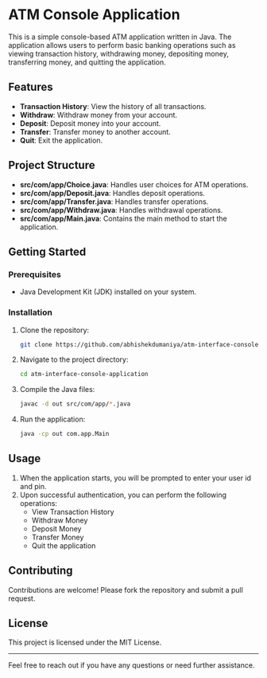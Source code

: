 # ATM Console Application

This is a simple console-based ATM application written in Java. The application allows users to perform basic banking operations such as viewing transaction history, withdrawing money, depositing money, transferring money, and quitting the application.

## Features

- **Transaction History**: View the history of all transactions.
- **Withdraw**: Withdraw money from your account.
- **Deposit**: Deposit money into your account.
- **Transfer**: Transfer money to another account.
- **Quit**: Exit the application.

## Project Structure

- **src/com/app/Choice.java**: Handles user choices for ATM operations.
- **src/com/app/Deposit.java**: Handles deposit operations.
- **src/com/app/Transfer.java**: Handles transfer operations.
- **src/com/app/Withdraw.java**: Handles withdrawal operations.
- **src/com/app/Main.java**: Contains the main method to start the application.

## Getting Started

### Prerequisites

- Java Development Kit (JDK) installed on your system.

### Installation

1. Clone the repository:
    ```bash
    git clone https://github.com/abhishekdumaniya/atm-interface-console-application.git
    ```

2. Navigate to the project directory:
    ```bash
    cd atm-interface-console-application
    ```

3. Compile the Java files:
    ```bash
    javac -d out src/com/app/*.java
    ```

4. Run the application:
    ```bash
    java -cp out com.app.Main
    ```

## Usage

1. When the application starts, you will be prompted to enter your user id and pin.
2. Upon successful authentication, you can perform the following operations:
    - View Transaction History
    - Withdraw Money
    - Deposit Money
    - Transfer Money
    - Quit the application

## Contributing

Contributions are welcome! Please fork the repository and submit a pull request.

## License

This project is licensed under the MIT License.

---

Feel free to reach out if you have any questions or need further assistance.
